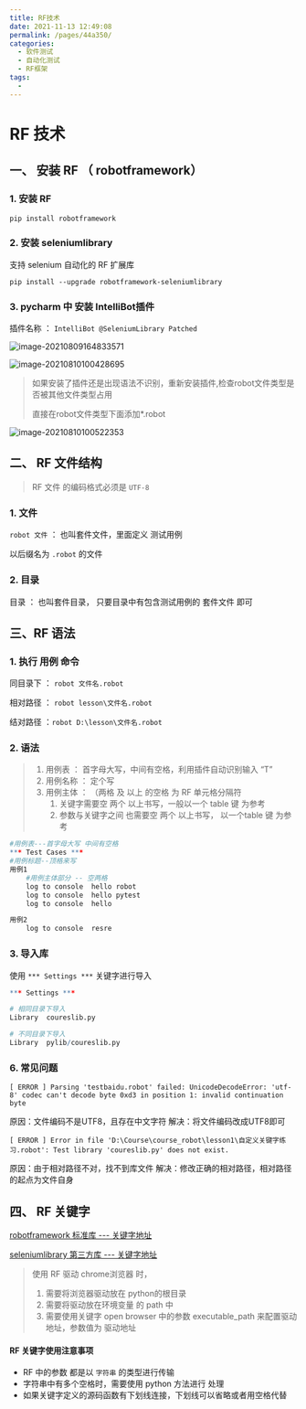 ```yaml
---
title: RF技术
date: 2021-11-13 12:49:08
permalink: /pages/44a350/
categories:
  - 软件测试
  - 自动化测试
  - RF框架
tags:
  - 
---
```

# RF 技术

## 一、 安装 RF （ robotframework）

### 1. 安装 RF

```shell
pip install robotframework
```

### 2. 安装 seleniumlibrary

支持 selenium 自动化的 RF 扩展库

```shel
pip install --upgrade robotframework-seleniumlibrary
```

### 3. pycharm 中 安装 IntelliBot插件

插件名称 ： `IntelliBot @SeleniumLibrary Patched` 

![image-20210809164833571](https://pupperc.com/img/20210809164833.png)

![image-20210810100428695](https://pupperc.com/img/20210810100428.png)

>   如果安装了插件还是出现语法不识别，重新安装插件,检查robot文件类型是否被其他文件类型占用
>
>   直接在robot文件类型下面添加*.robot

![image-20210810100522353](https://pupperc.com/img/20210810100522.png)

## 二、 RF 文件结构

>   RF 文件 的编码格式必须是 `UTF-8`

### 1. 文件

`robot 文件` ： 也叫套件文件，里面定义 测试用例

以后缀名为 `.robot` 的文件

### 2. 目录

目录 ： 也叫套件目录， 只要目录中有包含测试用例的 套件文件 即可

## 三、RF 语法

### 1. 执行 用例 命令

同目录下 ： `robot 文件名.robot`

相对路径 ： `robot lesson\文件名.robot`

结对路径 ：`robot D:\lesson\文件名.robot`

### 2. 语法

>   1.   用例表 ： 首字母大写，中间有空格，利用插件自动识别输入 “T”
>   2.   用例名称 ： 定个写
>   3.   用例主体 ： （两格 及 以上 的空格 为 RF 单元格分隔符
>        1.   关键字需要空 两个 以上书写，一般以一个 table 键 为参考
>        2.   参数与关键字之间 也需要空 两个 以上书写， 以一个table 键 为参考

```R
#用例表---首字母大写 中间有空格
*** Test Cases ***
#用例标题--顶格来写
用例1
    #用例主体部分 -- 空两格
    log to console  hello robot
    log to console  hello pytest
    log to console  hello

用例2
	log to console  resre
```

### 3. 导入库

使用 `*** Settings ***` 关键字进行导入

```R
*** Settings ***

# 相同目录下导入
Library  coureslib.py

# 不同目录下导入
Library  pylib/coureslib.py
```





### 6. 常见问题

```shell
[ ERROR ] Parsing 'testbaidu.robot' failed: UnicodeDecodeError: 'utf-8' codec can't decode byte 0xd3 in position 1: invalid continuation byte
```

原因：文件编码不是UTF8，且存在中文字符
解决：将文件编码改成UTF8即可

```shell
[ ERROR ] Error in file 'D:\Course\course_robot\lesson1\自定义关键字练习.robot': Test library 'coureslib.py' does not exist.
```

原因：由于相对路径不对，找不到库文件
解决：修改正确的相对路径，相对路径的起点为文件自身

## 四、 RF 关键字

[robotframework 标准库 --- 关键字地址](http://robotframework.org/robotframework/latest/libraries/BuiltIn.html)

[seleniumlibrary 第三方库  --- 关键字地址](https://robotframework.org/SeleniumLibrary/SeleniumLibrary.html#library-documentation-top)

>   使用 RF 驱动 chrome浏览器 时，
>
>   1.   需要将浏览器驱动放在 python的根目录 
>   2.   需要将驱动放在环境变量 的 path 中
>   3.   需要使用关键字 open browser 中的参数 executable_path 来配置驱动地址，参数值为 驱动地址

#### RF 关键字使用注意事项

-   RF 中的参数 都是以 `字符串` 的类型进行传输
-   字符串中有多个空格时，需要使用 python 方法进行 处理
-   如果关键字定义的源码函数有下划线连接，下划线可以省略或者用空格代替

